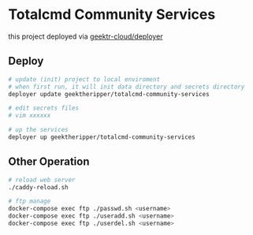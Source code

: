 # Totalcmd Community Services

this project deployed via [geektr-cloud/deployer](https://github.com/geektr-cloud/deployer)

## Deploy

```bash
# update (init) project to local enviroment
# when first run, it will init data directory and secrets directory
deployer update geektheripper/totalcmd-community-services

# edit secrets files
# vim xxxxxx

# up the services
deployer up geektheripper/totalcmd-community-services
```

## Other Operation

```bash
# reload web server
./caddy-reload.sh

# ftp manage
docker-compose exec ftp ./passwd.sh <username>
docker-compose exec ftp ./useradd.sh <username>
docker-compose exec ftp ./userdel.sh <username>
```
